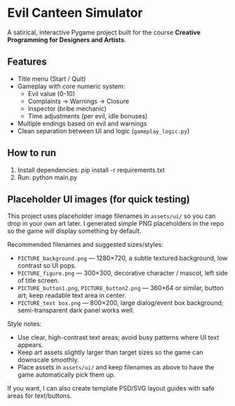 # Evil Canteen Simulator

A satirical, interactive Pygame project built for the course **Creative Programming for Designers and Artists**.

## Features
- Title menu (Start / Quit)
- Gameplay with core numeric system:
  - Evil value (0-10)
  - Complaints -> Warnings -> Closure
  - Inspector (bribe mechanic)
  - Time adjustments (per evil, idle bonuses)
- Multiple endings based on evil and warnings
- Clean separation between UI and logic (`gameplay_logic.py`)

## How to run
1. Install dependencies:
pip install -r requirements.txt
2. Run:
python main.py

## Placeholder UI images (for quick testing)

This project uses placeholder image filenames in `assets/ui/` so you can drop in your own art later. I generated simple PNG placeholders in the repo so the game will display something by default.

Recommended filenames and suggested sizes/styles:

- `PICTURE_background.png` — 1280×720, a subtle textured background, low contrast so UI pops.
- `PICTURE_figure.png` — 300×300, decorative character / mascot, left side of title screen.
- `PICTURE_button1.png`, `PICTURE_button2.png` — 360×64 or similar, button art; keep readable text area in center.
- `PICTURE_text box.png` — 800×200, large dialog/event box background; semi-transparent dark panel works well.

Style notes:
- Use clear, high-contrast text areas; avoid busy patterns where UI text appears.
- Keep art assets slightly larger than target sizes so the game can downscale smoothly.
- Place assets in `assets/ui/` and keep filenames as above to have the game automatically pick them up.

If you want, I can also create template PSD/SVG layout guides with safe areas for text/buttons.

